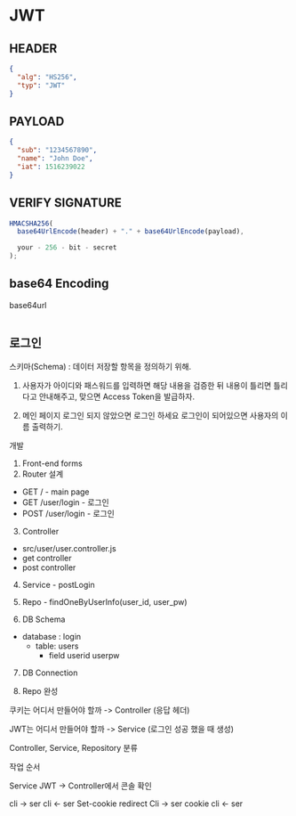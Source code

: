 # JWT

## HEADER

```json
{
  "alg": "HS256",
  "typ": "JWT"
}
```

## PAYLOAD

```json
{
  "sub": "1234567890",
  "name": "John Doe",
  "iat": 1516239022
}
```

## VERIFY SIGNATURE

```js
HMACSHA256(
  base64UrlEncode(header) + "." + base64UrlEncode(payload),

  your - 256 - bit - secret
);
```

## base64 Encoding

base64url

```js

```

## 로그인

스키마(Schema) : 데이터 저장할 항목을 정의하기 위해.

1. 사용자가 아이디와 패스워드를 입력하면
   해당 내용을 검증한 뒤
   내용이 틀리면 틀리다고 안내해주고,
   맞으면 Access Token을 발급하자.

2. 메인 페이지 로그인 되지 않았으면 로그인 하세요
   로그인이 되어있으면 사용자의 이름 출력하기.

개발

1. Front-end forms
2. Router 설계

- GET / - main page
- GET /user/login - 로그인
- POST /user/login - 로그인

3. Controller

- src/user/user.controller.js
- get controller
- post controller

4. Service - postLogin

5. Repo - findOneByUserInfo(user_id, user_pw)

6. DB Schema

- database : login
  - table: users
    - field
      userid
      userpw

7. DB Connection

8. Repo 완성

쿠키는 어디서 만들어야 할까 -> Controller (응답 헤더)

JWT는 어디서 만들어야 할까 -> Service (로그인 성공 했을 때 생성)

Controller, Service, Repository 분류

작업 순서

Service JWT -> Controller에서 콘솔 확인

cli -> ser
cli <- ser Set-cookie
  redirect
Cli -> ser cookie
cli <- ser 
